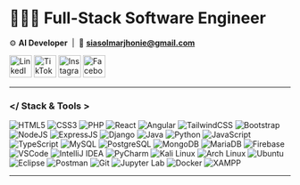 # 🧑🏻‍💻 Full-Stack Software Engineer 

⚙️ **AI Developer** ‎ |‎ ‎ 📩 **<a href="mailto:siasolmarjhonie@gmail.com">siasolmarjhonie@gmail.com</a>**

<a href="your-linkedin-url" target="_blank"><img src="https://img.icons8.com/color/48/000000/linkedin-circled--v1.png" alt="LinkedIn" width="40" height="40"/></a>
<a href="your-tiktok-url" target="_blank"><img src="https://img.icons8.com/color/48/000000/tiktok--v1.png" alt="TikTok" width="40" height="40"/></a>
<a href="your-instagram-url" target="_blank"><img src="https://img.icons8.com/color/48/000000/instagram-new.png" alt="Instagram" width="40" height="40"/></a>
<a href="your-facebook-url" target="_blank"><img src="https://img.icons8.com/color/48/000000/facebook-new.png" alt="Facebook" width="40" height="40"/></a>

---

### </ Stack & Tools >

<p align="left">
  <!-- Languages & Frontend -->
  <img src="https://img.shields.io/badge/HTML5-E34F26?style=for-the-badge&logo=html5&logoColor=white" alt="HTML5" />
  <img src="https://img.shields.io/badge/CSS3-1572B6?style=for-the-badge&logo=css3&logoColor=white" alt="CSS3" />
  <img src="https://img.shields.io/badge/PHP-777BB4?style=for-the-badge&logo=php&logoColor=white" alt="PHP" />
  <img src="https://img.shields.io/badge/React-20232A?style=for-the-badge&logo=react&logoColor=61DAFB" alt="React" />
  <img src="https://img.shields.io/badge/Angular-DD0031?style=for-the-badge&logo=angular&logoColor=white" alt="Angular" />
  <img src="https://img.shields.io/badge/TailwindCSS-38B2AC?style=for-the-badge&logo=tailwind-css&logoColor=white" alt="TailwindCSS" />
  <img src="https://img.shields.io/badge/Bootstrap-563D7C?style=for-the-badge&logo=bootstrap&logoColor=white" alt="Bootstrap" />

  <!-- Backend & Frameworks -->
  <img src="https://img.shields.io/badge/Node.js-339933?style=for-the-badge&logo=node.js&logoColor=white" alt="NodeJS" />
  <img src="https://img.shields.io/badge/Express.js-404D59?style=for-the-badge&logo=express&logoColor=white" alt="ExpressJS" />
  <img src="https://img.shields.io/badge/Django-092E20?style=for-the-badge&logo=django&logoColor=white" alt="Django" />

  <!-- Languages -->
  <img src="https://img.shields.io/badge/Java-007396?style=for-the-badge&logo=java&logoColor=white" alt="Java" />
  <img src="https://img.shields.io/badge/Python-3776AB?style=for-the-badge&logo=python&logoColor=white" alt="Python" />
  <img src="https://img.shields.io/badge/JavaScript-F7DF1E?style=for-the-badge&logo=javascript&logoColor=black" alt="JavaScript" />
  <img src="https://img.shields.io/badge/TypeScript-007ACC?style=for-the-badge&logo=typescript&logoColor=white" alt="TypeScript" />

  <!-- Databases -->
  <img src="https://img.shields.io/badge/MySQL-4479A1?style=for-the-badge&logo=mysql&logoColor=white" alt="MySQL" />
  <img src="https://img.shields.io/badge/PostgreSQL-336791?style=for-the-badge&logo=postgresql&logoColor=white" alt="PostgreSQL" />
  <img src="https://img.shields.io/badge/MongoDB-4EA94B?style=for-the-badge&logo=mongodb&logoColor=white" alt="MongoDB" />
  <img src="https://img.shields.io/badge/MariaDB-003545?style=for-the-badge&logo=mariadb&logoColor=white" alt="MariaDB" />
  <img src="https://img.shields.io/badge/Firebase-FFCA28?style=for-the-badge&logo=firebase&logoColor=black" alt="Firebase" />

<!-- Other Skills -->
<img src="https://img.shields.io/badge/VSCode-007ACC?style=for-the-badge&logo=visual-studio-code&logoColor=white" alt="VSCode" />
<img src="https://img.shields.io/badge/IntelliJ%20IDEA-000000?style=for-the-badge&logo=intellij-idea&logoColor=white" alt="IntelliJ IDEA" />
<img src="https://img.shields.io/badge/PyCharm-000000?style=for-the-badge&logo=pycharm&logoColor=white" alt="PyCharm" />
<img src="https://img.shields.io/badge/Kali%20Linux-557C94?style=for-the-badge&logo=kali-linux&logoColor=white" alt="Kali Linux" />
<img src="https://img.shields.io/badge/Arch%20Linux-1793D1?style=for-the-badge&logo=arch-linux&logoColor=white" alt="Arch Linux" />
<img src="https://img.shields.io/badge/Ubuntu-E95420?style=for-the-badge&logo=ubuntu&logoColor=white" alt="Ubuntu" />
<img src="https://img.shields.io/badge/Eclipse-2C2255?style=for-the-badge&logo=eclipse&logoColor=white" alt="Eclipse" />
<img src="https://img.shields.io/badge/Postman-FF6C37?style=for-the-badge&logo=postman&logoColor=white" alt="Postman" />
<img src="https://img.shields.io/badge/Git-F05032?style=for-the-badge&logo=git&logoColor=white" alt="Git" />
<img src="https://img.shields.io/badge/Jupyter%20Lab-F37626?style=for-the-badge&logo=jupyter&logoColor=white" alt="Jupyter Lab" />
<img src="https://img.shields.io/badge/Docker-2496ED?style=for-the-badge&logo=docker&logoColor=white" alt="Docker" />
<img src="https://img.shields.io/badge/XAMPP-FB7A1F?style=for-the-badge&logo=xampp&logoColor=white" alt="XAMPP" />
</p>

---

